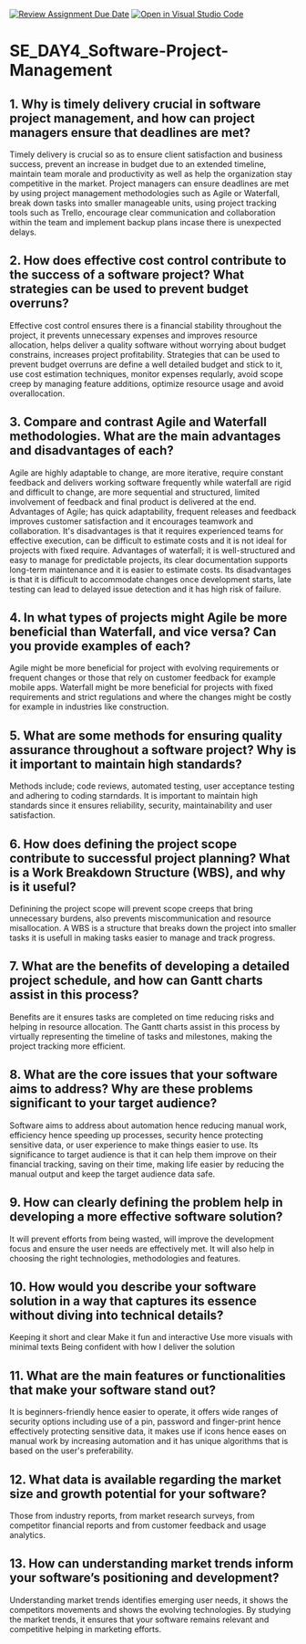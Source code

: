 [![Review Assignment Due Date](https://classroom.github.com/assets/deadline-readme-button-22041afd0340ce965d47ae6ef1cefeee28c7c493a6346c4f15d667ab976d596c.svg)](https://classroom.github.com/a/9pw6JKcu)
[![Open in Visual Studio Code](https://classroom.github.com/assets/open-in-vscode-2e0aaae1b6195c2367325f4f02e2d04e9abb55f0b24a779b69b11b9e10269abc.svg)](https://classroom.github.com/online_ide?assignment_repo_id=18600924&assignment_repo_type=AssignmentRepo)
# SE_DAY4_Software-Project-Management
## 1. Why is timely delivery crucial in software project management, and how can project managers ensure that deadlines are met?
Timely delivery is crucial so as to ensure client satisfaction and business success, prevent an increase in budget due to an extended timeline, maintain team morale and productivity as well as help the organization stay competitive in the market. Project managers can ensure deadlines are met by using project management methodologies such as Agile or Waterfall, break down tasks into smaller manageable units, using project tracking tools such as Trello, encourage clear communication and collaboration within the team and implement backup plans incase there is unexpected delays.
## 2. How does effective cost control contribute to the success of a software project? What strategies can be used to prevent budget overruns?
Effective cost control ensures there is a financial stability throughout the project, it prevents unnecessary expenses and improves resource allocation, helps deliver a quality software without worrying about budget constrains, increases project profitability. Strategies that can be used to prevent budget overruns are define a well detailed budget and stick to it, use cost estimation techniques, monitor expenses reqularly, avoid scope creep by managing feature additions, optimize resource usage and avoid overallocation.
## 3. Compare and contrast Agile and Waterfall methodologies. What are the main advantages and disadvantages of each?
Agile are highly adaptable to change, are more iterative, require constant feedback and delivers working software frequently while waterfall  are rigid and difficult to change, are more sequential and structured, limited involvement of feedback and final product is delivered at the end.
Advantages of Agile; has quick adaptability, frequent releases and feedback improves customer satisfaction and it encourages teamwork and collaboration. It's disadvantages is that it requires experienced teams for effective execution, can be difficult to estimate costs and it is not ideal for projects with fixed require.
Advantages of waterfall; it is well-structured and easy to manage for predictable projects, its clear documentation supports long-term maintenance and it is easier to estimate costs. Its disadvantages is that it is difficult to accommodate changes once development starts, late testing can lead to delayed issue detection and it has high risk of failure.
## 4. In what types of projects might Agile be more beneficial than Waterfall, and vice versa? Can you provide examples of each?
Agile might be more beneficial for project with evolving requirements or frequent changes or those that rely on customer feedback for example mobile apps.
Waterfall might be more beneficial for projects with fixed requirements and strict regulations and where the changes might be costly for example in industries like construction.
## 5. What are some methods for ensuring quality assurance throughout a software project? Why is it important to maintain high standards?
Methods include; code reviews, automated testing, user acceptance testing and adhering to coding starndards. It is important to maintain high standards since it ensures reliability, security, maintainability and user satisfaction.
## 6. How does defining the project scope contribute to successful project planning? What is a Work Breakdown Structure (WBS), and why is it useful?
Definining the project scope will prevent scope creeps that bring unnecessary burdens, also prevents miscommunication and resource misallocation. 
A WBS is a structure that breaks down the project into smaller tasks it is usefull in making tasks easier to manage and track progress.
## 7. What are the benefits of developing a detailed project schedule, and how can Gantt charts assist in this process?
Benefits are it ensures tasks are completed on time reducing risks and helping in resource allocation. The Gantt charts assist in this process by virtually representing the timeline of tasks and milestones, making the project tracking more efficient.
## 8. What are the core issues that your software aims to address? Why are these problems significant to your target audience?
Software aims to address about automation hence reducing manual work, efficiency hence speeding up processes, security hence protecting sensitive data, or user experience to make things easier to use. Its significance to target audience is that it can help them improve on their financial tracking, saving on their time, making life easier by reducing the manual output and keep the target audience data safe. 
## 9. How can clearly defining the problem help in developing a more effective software solution?
It will prevent efforts from being wasted, will improve the development focus and ensure the user needs are effectively met. It will also help in choosing the right technologies, methodologies and features.
## 10. How would you describe your software solution in a way that captures its essence without diving into technical details?
Keeping it short and clear 
Make it fun and interactive 
Use more visuals with minimal texts
Being confident with how I deliver the solution
## 11. What are the main features or functionalities that make your software stand out?
It is beginners-friendly hence easier to operate, it offers wide ranges of security options including use of a pin, password and finger-print hence effectively protecting sensitive data, it makes use if icons hence eases on manual work by increasing automation and it has unique algorithms that is based on the user's preferability. 
## 12. What data is available regarding the market size and growth potential for your software?
Those from industry reports, from market research surveys, from competitor financial reports and from customer feedback and usage analytics.
## 13. How can understanding market trends inform your software’s positioning and development?
Understanding market trends identifies emerging user needs, it shows the competitors movements and shows the evolving technologies. By studying the market trends, it ensures that your software remains relevant and competitive helping in marketing efforts.
